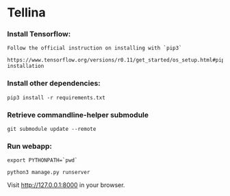 # Tellina

### Install Tensorflow:

```
Follow the official instruction on installing with `pip3`

https://www.tensorflow.org/versions/r0.11/get_started/os_setup.html#pip-installation
```

### Install other dependencies:

```
pip3 install -r requirements.txt
```

### Retrieve commandline-helper submodule

```
git submodule update --remote
```

### Run webapp:

```
export PYTHONPATH=`pwd`

python3 manage.py runserver
```
Visit http://127.0.0.1:8000 in your browser.
